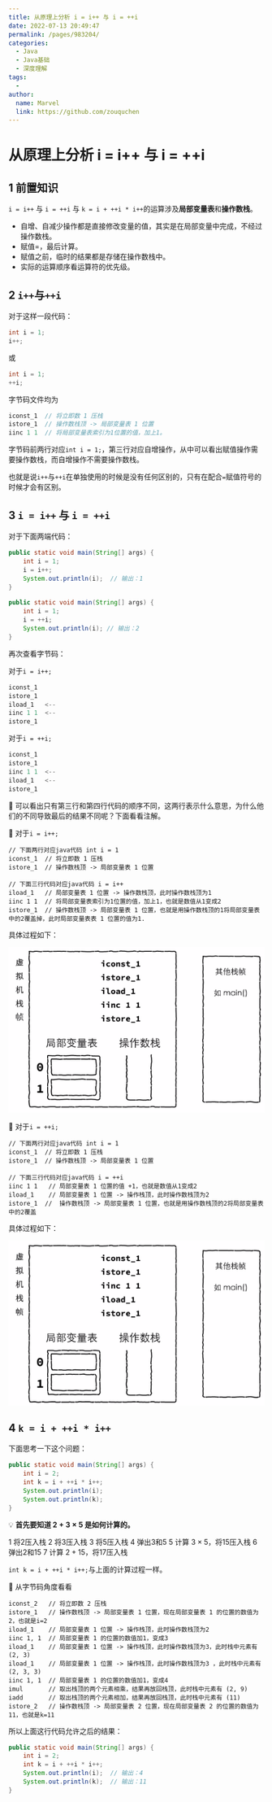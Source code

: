 ```yaml
---
title: 从原理上分析 i = i++ 与 i = ++i
date: 2022-07-13 20:49:47
permalink: /pages/983204/
categories:
  - Java
  - Java基础
  - 深度理解
tags:
  - 
author: 
  name: Marvel
  link: https://github.com/zouquchen
---
```

# 从原理上分析 i = i++ 与 i = ++i

## 1 前置知识

`i = i++` 与 `i = ++i` 与 `k = i + ++i * i++`的运算涉及**局部变量表**和**操作数栈**。

- 自增、自减少操作都是直接修改变量的值，其实是在局部变量中完成，不经过操作数栈。
- 赋值=，最后计算。
- 赋值之前，临时的结果都是存储在操作数栈中。
- 实际的运算顺序看运算符的优先级。

## 2 `i++`与`++i`
对于这样一段代码：

```java
int i = 1;
i++;
```
或
```java
int i = 1;
++i;
```
字节码文件均为

```java
iconst_1  // 将立即数 1 压栈
istore_1  // 操作数栈顶 -> 局部变量表 1 位置
iinc 1 1  // 将局部变量表索引为1位置的值，加上1。
```
字节码前两行对应`int i = 1;`，第三行对应自增操作，从中可以看出赋值操作需要操作数栈，而自增操作不需要操作数栈。

也就是说`i++`与`++i`在单独使用的时候是没有任何区别的，只有在配合`=`赋值符号的时候才会有区别。


## 3 `i = i++` 与 `i = ++i`
对于下面两端代码：
```java
public static void main(String[] args) {
    int i = 1;
    i = i++;
    System.out.println(i);  // 输出：1
}
```

```java
public static void main(String[] args) {
    int i = 1;
    i = ++i;
    System.out.println(i); // 输出：2
}
```
再次查看字节码：

对于`i = i++;`

```java
iconst_1
istore_1
iload_1   <--
iinc 1 1  <--
istore_1
```
对于`i = ++i;`

```java
iconst_1
istore_1
iinc 1 1  <--
iload_1   <--
istore_1
```
📖 可以看出只有第三行和第四行代码的顺序不同，这两行表示什么意思，为什么他们的不同导致最后的结果不同呢？下面看看注解。

📌 对于`i = i++;`

```
// 下面两行对应java代码 int i = 1
iconst_1  // 将立即数 1 压栈 
istore_1  // 操作数栈顶 -> 局部变量表 1 位置

// 下面三行代码对应java代码 i = i++
iload_1   // 局部变量表 1 位置 -> 操作数栈顶，此时操作数栈顶为1
iinc 1 1  // 将局部变量表索引为1位置的值，加上1，也就是数值从1变成2
istore_1  // 操作数栈顶 -> 局部变量表 1 位置，也就是用操作数栈顶的1将局部变量表中的2覆盖掉，此时局部变量表表 1 位置的值为1.
```
具体过程如下：

![请添加图片描述](https://raw.githubusercontent.com/zouquchen/Images/main/imgs/i.gif)


📌 对于`i = ++i;`

```
// 下面两行对应java代码 int i = 1
iconst_1  // 将立即数 1 压栈 
istore_1  // 操作数栈顶 -> 局部变量表 1 位置

// 下面三行代码对应java代码 i = ++i
iinc 1 1   // 局部变量表 1 位置的值 +1，也就是数值从1变成2
iload_1    // 局部变量表 1 位置 -> 操作栈顶，此时操作数栈顶为2
istore_1  //  操作数栈顶 -> 局部变量表 1 位置，也就是用操作数栈顶的2将局部变量表中的2覆盖
```

具体过程如下：

![请添加图片描述](https://raw.githubusercontent.com/zouquchen/Images/main/imgs/88701881c9b34c98b164cccac6822183.gif)
## 4  `k = i + ++i * i++`

下面思考一下这个问题：

```java
public static void main(String[] args) {
    int i = 2;
    int k = i + ++i * i++;
    System.out.println(i);
    System.out.println(k);
}
```

💡 **首先要知道 $2 + 3 \times 5$ 是如何计算的。**

1 将2压入栈
2 将3压入栈
3 将5压入栈
4 弹出3和5
5 计算 $3 \times 5$，将15压入栈
6 弹出2和15
7 计算 $2 + 15$，将17压入栈

`int k = i + ++i * i++;`与上面的计算过程一样。

🔎 从字节码角度看看

```
iconst_2   // 将立即数 2 压栈 
istore_1   // 操作数栈顶 -> 局部变量表 1 位置，现在局部变量表 1 的位置的数值为2，也就是i=2
iload_1    // 局部变量表 1 位置 -> 操作栈顶，此时操作数栈顶为2
iinc 1, 1  // 局部变量表 1 的位置的数值加1，变成3
iload_1    // 局部变量表 1 位置 -> 操作栈顶，此时操作数栈顶为3，此时栈中元素有 (2, 3)
iload_1    // 局部变量表 1 位置 -> 操作栈顶，此时操作数栈顶为3 ，此时栈中元素有 (2, 3, 3)
iinc 1, 1  // 局部变量表 1 的位置的数值加1，变成4
imul       // 取出栈顶的两个元素相乘，结果再放回栈顶，此时栈中元素有 (2, 9)
iadd       // 取出栈顶的两个元素相加，结果再放回栈顶，此时栈中元素有 (11)
istore_2   // 操作数栈顶 -> 局部变量表 2 位置，现在局部变量表 2 的位置的数值为11，也就是k=11
```

所以上面这行代码允许之后的结果：
```java
public static void main(String[] args) {
    int i = 2;
    int k = i + ++i * i++;
    System.out.println(i);  // 输出：4
    System.out.println(k);  // 输出：11
}
```